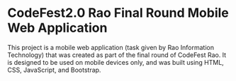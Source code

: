 # CodeFest2.0 Rao Final Round Mobile Web Application    
This project is a mobile web application (task given by Rao Information Technology) that was created as part of the final round of CodeFest Rao. It is designed to be used on mobile devices only, and was built using HTML, CSS, JavaScript, and Bootstrap.     

